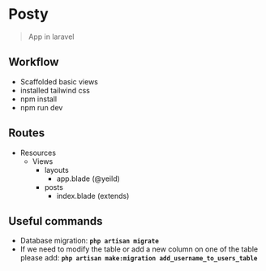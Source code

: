 # Posty

> App in laravel

## Workflow

-   Scaffolded basic views
-   installed tailwind css
-   npm install
-   npm run dev

## Routes

-   Resources
    -   Views
        -   layouts
            -   app.blade (@yeild)
        -   posts
            -   index.blade (extends)

## Useful commands

-   Database migration: **`php artisan migrate`**
-   If we need to modify the table or add a new column on one of the table please add: **`php artisan make:migration add_username_to_users_table`**
